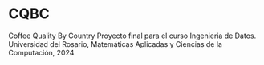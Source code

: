 # CQBC
Coffee Quality By Country
Proyecto final para el curso Ingenieria de Datos. Universidad del Rosario, Matemáticas Aplicadas y Ciencias de la Computación, 2024
